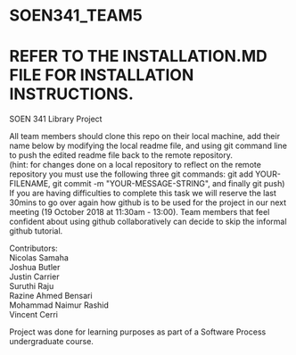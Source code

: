 # SOEN341_TEAM5
# REFER TO THE INSTALLATION.MD FILE FOR INSTALLATION INSTRUCTIONS.

SOEN 341 Library Project

All team members should clone this repo on their local machine, add their name below by modifying the local readme file, and using git command line to push the edited readme file back to the remote repository.  
(hint: for changes done on a local repository to reflect on the remote repository you must use the following three git commands: git add YOUR-FILENAME, git commit -m "YOUR-MESSAGE-STRING", and finally git push)  
If you are having difficulties to complete this task we will reserve the last 30mins to go over again how github is to be used for the project in our next meeting (19 October 2018 at 11:30am - 13:00). Team members that feel confident about using github collaboratively can decide to skip the informal github tutorial.

Contributors:  
Nicolas Samaha <br />
Joshua Butler <br />
Justin Carrier <br />
Suruthi Raju <br />
Razine Ahmed Bensari <br />
Mohammad Naimur Rashid <br />
Vincent Cerri <br />

Project was done for learning purposes as part of a Software Process undergraduate course.
